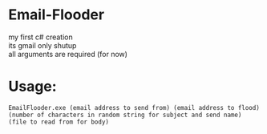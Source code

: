 # Email-Flooder
my first c# creation <br>
its gmail only shutup <br>
all arguments are required (for now)

<h1>Usage:</h1>

`EmailFlooder.exe (email address to send from) (email address to flood) (number of characters in random string for subject and send name) (file to read from for body)`

